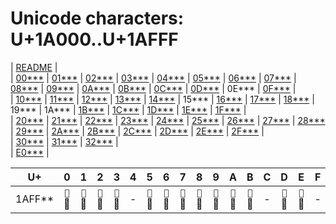 # Unicode characters: U+1A000..U+1AFFF

| [README](README.md) |\
| [00\*\*\*](00xxx.md) | [01\*\*\*](01xxx.md) | [02\*\*\*](02xxx.md) | [03\*\*\*](03xxx.md) | [04\*\*\*](04xxx.md) | [05\*\*\*](05xxx.md) | [06\*\*\*](06xxx.md) | [07\*\*\*](07xxx.md) | [08\*\*\*](08xxx.md) | [09\*\*\*](09xxx.md) | [0A\*\*\*](0Axxx.md) | [0B\*\*\*](0Bxxx.md) | [0C\*\*\*](0Cxxx.md) | [0D\*\*\*](0Dxxx.md) | 0E\*\*\* | [0F\*\*\*](0Fxxx.md) |\
| [10\*\*\*](10xxx.md) | [11\*\*\*](11xxx.md) | [12\*\*\*](12xxx.md) | [13\*\*\*](13xxx.md) | [14\*\*\*](14xxx.md) | 15\*\*\* | [16\*\*\*](16xxx.md) | [17\*\*\*](17xxx.md) | [18\*\*\*](18xxx.md) | 19\*\*\* | 1A\*\*\* | [1B\*\*\*](1Bxxx.md) | [1C\*\*\*](1Cxxx.md) | [1D\*\*\*](1Dxxx.md) | [1E\*\*\*](1Exxx.md) | [1F\*\*\*](1Fxxx.md) |\
| [20\*\*\*](20xxx.md) | [21\*\*\*](21xxx.md) | [22\*\*\*](22xxx.md) | [23\*\*\*](23xxx.md) | [24\*\*\*](24xxx.md) | [25\*\*\*](25xxx.md) | [26\*\*\*](26xxx.md) | [27\*\*\*](27xxx.md) | [28\*\*\*](28xxx.md) | [29\*\*\*](29xxx.md) | [2A\*\*\*](2Axxx.md) | [2B\*\*\*](2Bxxx.md) | [2C\*\*\*](2Cxxx.md) | [2D\*\*\*](2Dxxx.md) | [2E\*\*\*](2Exxx.md) | [2F\*\*\*](2Fxxx.md) |\
| [30\*\*\*](30xxx.md) | [31\*\*\*](31xxx.md) | [32\*\*\*](32xxx.md) |\
| [E0\*\*\*](E0xxx.md) |

| U+ | 0 | 1 | 2 | 3 | 4 | 5 | 6 | 7 | 8 | 9 | A | B | C | D | E | F |
| - | :-: | :-: | :-: | :-: | :-: | :-: | :-: | :-: | :-: | :-: | :-: | :-: | :-: | :-: | :-: | :-: |
| 1AFF\*\* | <span id="1AFF0" title="U+1AFF0 KATAKANA LETTER MINNAN TONE-2, Lm">`𚿰`<br>𚿰</span> | <span id="1AFF1" title="U+1AFF1 KATAKANA LETTER MINNAN TONE-3, Lm">`𚿱`<br>𚿱</span> | <span id="1AFF2" title="U+1AFF2 KATAKANA LETTER MINNAN TONE-4, Lm">`𚿲`<br>𚿲</span> | <span id="1AFF3" title="U+1AFF3 KATAKANA LETTER MINNAN TONE-5, Lm">`𚿳`<br>𚿳</span> | <span id="1AFF4" title="U+1AFF4 (not assigned)">-</span> | <span id="1AFF5" title="U+1AFF5 KATAKANA LETTER MINNAN TONE-7, Lm">`𚿵`<br>𚿵</span> | <span id="1AFF6" title="U+1AFF6 KATAKANA LETTER MINNAN TONE-8, Lm">`𚿶`<br>𚿶</span> | <span id="1AFF7" title="U+1AFF7 KATAKANA LETTER MINNAN NASALIZED TONE-1, Lm">`𚿷`<br>𚿷</span> | <span id="1AFF8" title="U+1AFF8 KATAKANA LETTER MINNAN NASALIZED TONE-2, Lm">`𚿸`<br>𚿸</span> | <span id="1AFF9" title="U+1AFF9 KATAKANA LETTER MINNAN NASALIZED TONE-3, Lm">`𚿹`<br>𚿹</span> | <span id="1AFFA" title="U+1AFFA KATAKANA LETTER MINNAN NASALIZED TONE-4, Lm">`𚿺`<br>𚿺</span> | <span id="1AFFB" title="U+1AFFB KATAKANA LETTER MINNAN NASALIZED TONE-5, Lm">`𚿻`<br>𚿻</span> | <span id="1AFFC" title="U+1AFFC (not assigned)">-</span> | <span id="1AFFD" title="U+1AFFD KATAKANA LETTER MINNAN NASALIZED TONE-7, Lm">`𚿽`<br>𚿽</span> | <span id="1AFFE" title="U+1AFFE KATAKANA LETTER MINNAN NASALIZED TONE-8, Lm">`𚿾`<br>𚿾</span> | <span id="1AFFF" title="U+1AFFF (not assigned)">-</span> |
